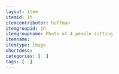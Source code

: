 ```yaml
---
layout: item
itemid: 1h
itemcontributor: huffman
itemgroupid: 1h
itemgroupname: Photo of 4 people sitting
itemname: 
itemtype: image
shortdesc: 
categories: [  ]
tags: [  ]
---
```







